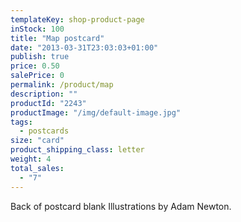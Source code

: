 ```yaml
---
templateKey: shop-product-page
inStock: 100
title: "Map postcard"
date: "2013-03-31T23:03:03+01:00"
publish: true
price: 0.50
salePrice: 0
permalink: /product/map
description: ""
productId: "2243"
productImage: "/img/default-image.jpg"
tags:
  - postcards
size: "card"
product_shipping_class: letter
weight: 4
total_sales:
  - "7"
---
```


Back of postcard blank Illustrations by Adam Newton.

